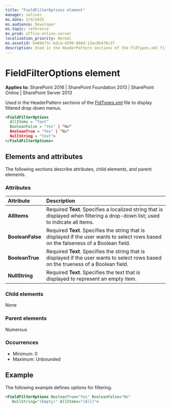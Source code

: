 ```yaml
---
title: "FieldFilterOptions element"
manager: soliver
ms.date: 3/9/2015
ms.audience: Developer
ms.topic: reference
ms.prod: office-online-server
localization_priority: Normal
ms.assetid: b409e73c-bdca-4299-860d-13ac0b470c37
description: Used in the HeaderPattern sections of the FldTypes.xml file to display filtered drop-down menus. 
---
```


# FieldFilterOptions element

**Applies to:** SharePoint 2016 | SharePoint Foundation 2013 | SharePoint Online | SharePoint Server 2013
  
Used in the HeaderPattern sections of the [FldTypes.xml](https://msdn.microsoft.com/library/8f8db866-03f8-4001-aae3-4c4102a7aed6%28Office.15%29.aspx) file to display filtered drop-down menus. 
  
```XML
<FieldFilterOptions
  AllItems = "Text"
  BooleanFalse = "Yes" | "No"
  BooleanTrue = "Yes" | "No"
  NullString = "Text">
</FieldFilterOptions>
```

## Elements and attributes

The following sections describe attributes, child elements, and parent elements.

### Attributes

|**Attribute**|**Description**|
|:-----|:-----|
|**AllItems** <br/> |Required **Text**. Specifies a localized string that is displayed when filtering a drop-down list; used to indicate all items.  <br/> |
|**BooleanFalse** <br/> |Required **Text**. Specifies the string that is displayed if the user wants to select rows based on the falseness of a Boolean field.  <br/> |
|**BooleanTrue** <br/> |Required **Text**. Specifies the string that is displayed if the user wants to select rows based on the trueness of a Boolean field.  <br/> |
|**NullString** <br/> |Required **Text**. Specifies the text that is displayed to represent an empty item.  <br/> |
   
### Child elements

None
   
### Parent elements

Numerous 
   
### Occurrences

- Minimum: 0
- Maximum: Unbounded  
   
## Example

The following example defines options for filtering.
  
```XML
<FieldFilterOptions BooleanTrue="Yes" BooleanFalse="No" 
   NullString="(Empty)" AllItems="(All)">
```


